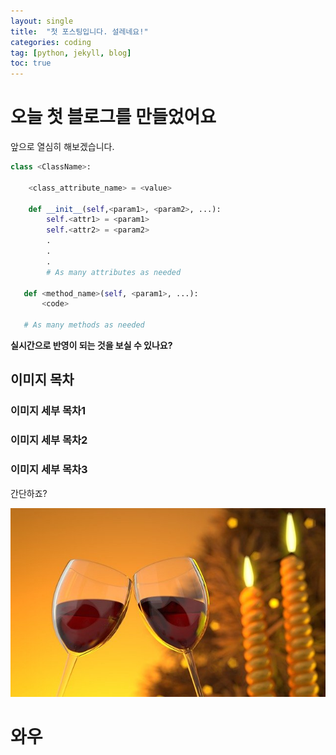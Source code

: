 ```yaml
---
layout: single
title:  "첫 포스팅입니다. 설레네요!"
categories: coding
tag: [python, jekyll, blog]
toc: true
---
```


# 오늘 첫 블로그를 만들었어요

앞으로 열심히 해보겠습니다.


```python
class <ClassName>:

    <class_attribute_name> = <value>

    def __init__(self,<param1>, <param2>, ...):
        self.<attr1> = <param1>
        self.<attr2> = <param2>
        .
        .
        .
        # As many attributes as needed
    
   def <method_name>(self, <param1>, ...):
       <code>
       
   # As many methods as needed
```


**실시간으로 반영이 되는 것을 보실 수 있나요?**



## 이미지 목차

### 이미지 세부 목차1



### 이미지 세부 목차2



### 이미지 세부 목차3

간단하죠?



![wine-g0f4a33f6f_640](../images/2022-07-17-first/wine-g0f4a33f6f_640.jpg)



# 와우

